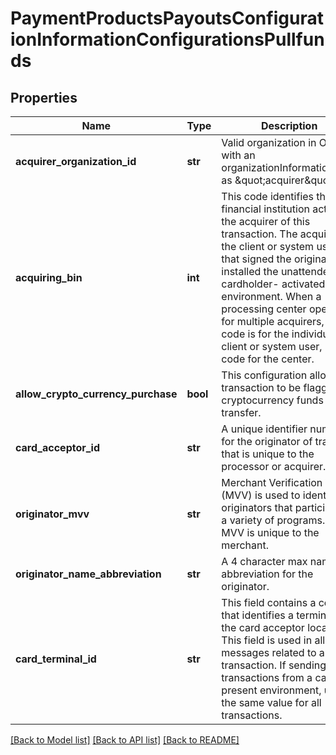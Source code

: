 # PaymentProductsPayoutsConfigurationInformationConfigurationsPullfunds

## Properties
Name | Type | Description | Notes
------------ | ------------- | ------------- | -------------
**acquirer_organization_id** | **str** | Valid organization in OMS with an organizationInformation.type as \&quot;acquirer\&quot;. | [optional] 
**acquiring_bin** | **int** | This code identifies the financial institution acting as the acquirer of this transaction. The acquirer is the client or system user that signed the originator or installed the unattended cardholder- activated environment. When a processing center operates for multiple acquirers, this code is for the individual client or system user, not a code for the center. | 
**allow_crypto_currency_purchase** | **bool** | This configuration allows a transaction to be flagged for cryptocurrency funds transfer. | [optional] 
**card_acceptor_id** | **str** | A unique identifier number for the originator of transfers that is unique to the processor or acquirer. | 
**originator_mvv** | **str** | Merchant Verification Value (MVV) is used to identify originators that participate in a variety of programs. The MVV is unique to the merchant. | [optional] 
**originator_name_abbreviation** | **str** | A 4 character max name abbreviation for the originator. | [optional] 
**card_terminal_id** | **str** | This field contains a code that identifies a terminal at the card acceptor location. This field is used in all messages related to a transaction. If sending transactions from a card not present environment, use the same value for all transactions. | 

[[Back to Model list]](../README.md#documentation-for-models) [[Back to API list]](../README.md#documentation-for-api-endpoints) [[Back to README]](../README.md)


